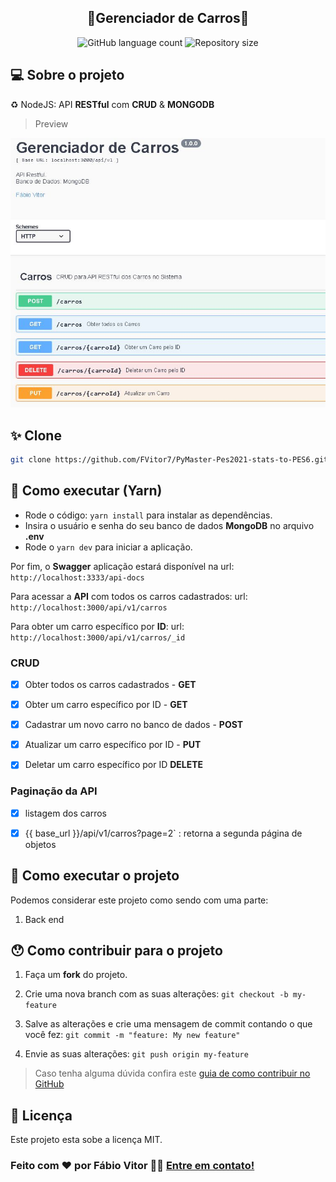 
<h2  align="center">
🚧Gerenciador de Carros🚧
</h2>
<p  align="center">

<img  alt="GitHub language count"  src="https://img.shields.io/github/languages/count/fvitor7/NodeJs-API-Rest-Gerenciador-de-Carros?color=%2304D361">

<img  alt="Repository size"  src="https://img.shields.io/github/repo-size/fvitor7/NodeJs-API-Rest-Gerenciador-de-Carros">
</p>


## 💻 Sobre o projeto  

♻️ NodeJS: API **RESTful** com **CRUD** & **MONGODB**

> Preview

![Alt Text](https://raw.githubusercontent.com/FVitor7/NodeJs-API-Rest-Gerenciador-de-Carros/main/.github/crud.JPG)

## ✨ Clone
```bash
git clone https://github.com/FVitor7/PyMaster-Pes2021-stats-to-PES6.git
```

## 🚀 Como executar (Yarn)

- Rode o código: `yarn install` para instalar as dependências.
- Insira o usuário e senha  do seu banco de dados **MongoDB** no arquivo **.env**
- Rode o ```yarn dev``` para iniciar a aplicação.

Por fim, o **Swagger**  aplicação estará disponível na url: `http://localhost:3333/api-docs`

Para acessar a **API** com todos os carros cadastrados: 
url: `http://localhost:3000/api/v1/carros`

Para obter um carro específico por **ID**: 
url: `http://localhost:3000/api/v1/carros/_id`


### CRUD

- [x]  Obter todos os carros cadastrados - **GET**

- [x]  Obter um carro específico por ID - **GET**

- [x] Cadastrar um novo carro no banco de dados - **POST**

- [x] Atualizar um carro específico por ID - **PUT**

- [x] Deletar um carro específico por ID **DELETE**
  

###  Paginação da API

- [x] listagem dos carros

- [x] {{ base_url }}/api/v1/carros?page=2` : retorna a segunda página de objetos

  




## 🚀 Como executar o projeto

  

Podemos considerar este projeto como sendo com uma parte:

1. Back end

  


## 😯 Como contribuir para o projeto

  

1. Faça um **fork** do projeto.

2. Crie uma nova branch com as suas alterações: `git checkout -b my-feature`

3. Salve as alterações e crie uma mensagem de commit contando o que você fez: `git commit -m "feature: My new feature"`

4. Envie as suas alterações: `git push origin my-feature`

> Caso tenha alguma dúvida confira este [guia de como contribuir no GitHub](https://github.com/firstcontributions/first-contributions)

  
  

## 📝 Licença

Este projeto esta sobe a licença MIT.

### Feito com ❤️ por Fábio Vitor 👋🏽 [Entre em contato!](https://www.linkedin.com/in/fvitor7)

  
